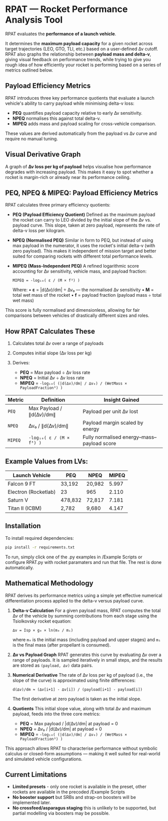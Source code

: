 # RPAT — Rocket Performance Analysis Tool

RPAT evaluates the **performance of a launch vehicle**.

It determines the **maximum payload capacity** for a given rocket across target trajectories (LEO, GTO, TLI, etc.) based on a user-defined ∆v cutoff. RPAT also graphs the relationship between **payload mass and delta-v**, giving visual feedback on performance trends, while trying to give you rough idea of how efficiently your rocket is performing based on a series of metrics outlined below.

## Payload Efficiency Metrics

RPAT introduces three key performance quotients that evaluate a launch vehicle's ability to carry payload while minimising delta-v loss:

* **PEQ** quantifies payload capacity relative to early ∆v sensitivity.
* **NPEQ** normalises this against total delta-v.
* **MIPEQ** adds mass and payload scaling for cross-vehicle comparison.

These values are derived automatically from the payload vs ∆v curve and require no manual tuning.

## Visual Derivative Graph

A graph of **∆v loss per kg of payload** helps visualise how performance degrades with increasing payload. This makes it easy to spot whether a rocket is margin-rich or already near its performance ceiling.

## PEQ, NPEQ & MIPEQ: Payload Efficiency Metrics

RPAT calculates three primary efficiency quotients:

* **PEQ (Payload Efficiency Quotient)**
  Defined as the maximum payload the rocket can carry to LEO divided by the initial slope of the ∆v vs. payload curve. This slope, taken at zero payload, represents the rate of delta-v loss per kilogram.

* **NPEQ (Normalised PEQ)**
  Similar in form to PEQ, but instead of using max payload in the numerator, it uses the rocket's initial delta-v (with zero payload). This makes it independent of mission target and better suited for comparing rockets with different total performance levels.

* **MIPEQ (Mass-Independent PEQ)**
  A refined logarithmic score accounting for ∆v sensitivity, vehicle mass, and payload fraction:

  ```
  MIPEQ = -log₁₀( ε / (M × f³) )
  ```

  Where:
  • **ε** = |d(∆v)/dm| ÷ ∆v₀ — the normalised ∆v sensitivity
  • **M** = total wet mass of the rocket
  • **f** = payload fraction (payload mass ÷ total wet mass)

This score is fully normalised and dimensionless, allowing for fair comparisons between vehicles of drastically different sizes and roles.

## How RPAT Calculates These

1. Calculates total ∆v over a range of payloads
2. Computes initial slope (∆v loss per kg)
3. Derives:

   * **PEQ** = Max payload ÷ ∆v loss rate
   * **NPEQ** = Initial ∆v ÷ ∆v loss rate
   * **MIPEQ** = `-log₁₀( (|d(∆v)/dm| / ∆v₀) / (WetMass × PayloadFraction³) )`

| Metric  | Definition               | Insight Gained                             |
| ------- | ------------------------ | ------------------------------------------ |
| `PEQ`   | Max Payload / ∥d(∆v)/dm∥ | Payload per unit ∆v lost                   |
| `NPEQ`  | ∆v₀ / ∥d(∆v)/dm∥         | Payload margin scaled by energy            |
| `MIPEQ` | `-log₁₀( ε / (M × f³) )` | Fully normalised energy–mass–payload score |

## Example Values from LVs:

| Launch Vehicle       | PEQ     | NPEQ   | MIPEQ |
| -------------------- | ------- | ------ | ----- |
| Falcon 9 FT          | 33,192  | 20,982 | 5.997 |
| Electron (Rocketlab) | 23      | 965    | 2.110 |
| Saturn V             | 478,832 | 72,817 | 7.181 |
| Titan II (ICBM)      | 2,782   | 9,680  | 4.147 |



## Installation

To install required dependencies:

```bash
pip install -r requirements.txt
```

To run, simply click one of the .py examples in /Example Scripts or configure RPAT.py with rocket paramaters and run that file. The rest is done automatically.

## Mathematical Methodology

RPAT derives its performance metrics using a simple yet effective numerical differentiation process applied to the delta-v versus payload curve.

1. **Delta-v Calculation**
   For a given payload mass, RPAT computes the total ∆v of the vehicle by summing contributions from each stage using the Tsiolkovsky rocket equation:

   ```
   ∆v = Isp × g₀ × ln(m₀ / m₁)
   ```

   where `m₀` is the initial mass (including payload and upper stages) and `m₁` is the final mass (after propellant is consumed).

2. **∆v vs Payload Graph**
   RPAT generates this curve by evaluating ∆v over a range of payloads. It is sampled iteratively in small steps, and the results are stored as `(payload, ∆v)` data pairs.

3. **Numerical Derivative**
   The rate of ∆v loss per kg of payload (i.e., the slope of the curve) is approximated using finite differences:

   ```
   d(∆v)/dm ≈ (∆v[i+1] - ∆v[i]) / (payload[i+1] - payload[i])
   ```

   The first derivative at zero payload is taken as the initial slope.

4. **Quotients**
   This initial slope value, along with total ∆v and maximum payload, feeds into the three core metrics:

   * **PEQ** = Max payload / |d(∆v)/dm| at payload = 0
   * **NPEQ** = ∆v₀ / |d(∆v)/dm| at payload = 0
   * **MIPEQ** = `-log₁₀( (|d(∆v)/dm| / ∆v₀) / (WetMass × PayloadFraction³) )`

This approach allows RPAT to characterise performance without symbolic calculus or closed-form assumptions — making it well suited for real-world and simulated vehicle configurations.

## Current Limitations

* **Limited presets** - only one rocket is available in the preset, other rockets are available in the precoded /Example Scripts
* **No booster support** but SRBs and strap-on boosters will be implemented later.
* **No crossfeed/asparagus staging** this is unlikely to be supported, but partial modelling via boosters may be possible.
